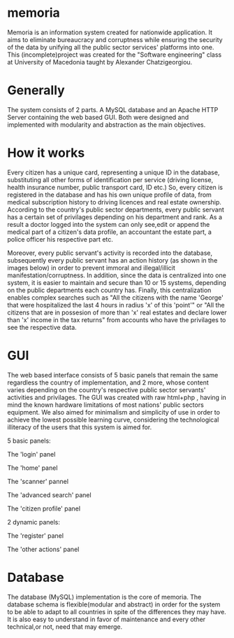 # memoria
Memoria is an information system created for nationwide application. It aims to eliminate bureaucracy and corruptness while ensuring the security of the data by unifying all the public sector services' platforms into one. This (incomplete)project was created for the "Software engineering" class at University of Macedonia taught by Alexander Chatzigeorgiou.

# Generally

The system consists of 2 parts. A MySQL database and an Apache HTTP Server containing the web based GUI. Both were designed and implemented with modularity and abstraction as the main objectives.

# How it works

Every citizen has a unique card, representing a unique ID in the database, substituting all other forms of identification per service (driving license, health insurance number, public transport card, ID etc.) So, every citizen is registered in the database and has his own unique profile of data, from medical subscription history to driving licences and real estate ownership. According to the country's public sector departments, every public servant has a certain set of privilages depending on his department and rank. As a result a doctor logged into the system can only see,edit or append the medical part of a citizen's data profile, an accountant the estate part, a police officer his respective part etc.

Moreover, every public servant's activity is recorded into the database, subsequently every public servant has an action history (as shown in the images below) in order to prevent immoral and illegal/illicit manifestation/corruptness. In addition, since the data is centralized into one system, it is easier to maintain and secure than 10 or 15 systems, depending on the public departments each country has. Finally, this centralization enables complex searches such as "All the citizens with the name 'George' that were hospitalized the last 4 hours in radius 'x' of this 'point'"  or  "All the citizens that are in possesion of more than 'x' real estates and declare lower than 'x' income in the tax returns" from accounts who have the privilages to see the respective data.

# GUI

The web based interface consists of 5 basic panels that remain the same regardless the country of implementation, and 2 more, whose content varies depending on the country's respective public sector servants' activities and privilages. The GUI was created with raw html+php , having in mind the known hardware limitations of most nations' public sectors equipment. We also aimed for minimalism and simplicity of use in order to achieve the lowest possible learning curve, considering the technological illiteracy of the users that this system is aimed for.

5 basic panels:

The 'login' panel

The 'home' panel

The 'scanner' pannel

The 'advanced search' panel

The 'citizen profile' panel

2 dynamic panels:

The 'register' panel

The 'other actions' panel

# Database

The database (MySQL) implementation is the core of memoria. The database schema is flexible(modular and abstract) in order for the system to be able to adapt to all countries in spite of the differences they may have. It is also easy to understand in favor of maintenance and every other technical,or not, need that may emerge.
